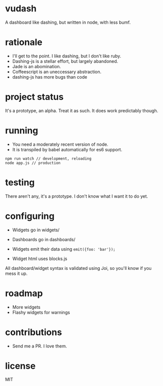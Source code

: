 # vudash
A dashboard like dashing, but written in node, with less bumf.

# rationale
- I'll get to the point. I like dashing, but I don't like ruby.
- Dashing-js is a stellar effort, but largely abandoned.
- Jade is an abomination.
- Coffeescript is an uneccessary abstraction.
- dashing-js has more bugs than code
 
# project status
It's a prototype, an alpha. Treat it as such. It does work predictably though.

# running
- You need a moderately recent version of node.
- It is transpiled by babel automatically for es6 support.
```
npm run watch // development, reloading
node app.js // production
```

# testing
There aren't any, it's a prototype. I don't know what I want it to do yet.

# configuring
- Widgets go in widgets/
- Dashboards go in dashboards/

- Widgets emit their data using ```emit({foo: 'bar'});```
- Widget html uses blocks.js

All dashboard/widget syntax is validated using Joi, so you'll know if you mess it up.

# roadmap
- More widgets
- Flashy widgets for warnings

# contributions
- Send me a PR. I love them.

# license
MIT
